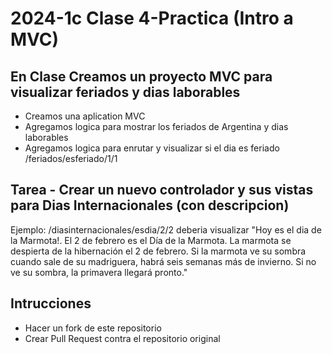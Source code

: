 # 2024-1c Clase 4-Practica (Intro a MVC)
## En Clase Creamos un proyecto MVC para visualizar feriados y dias laborables
- Creamos una aplication MVC
- Agregamos logica para mostrar los feriados de Argentina y dias laborables
- Agregamos logica para enrutar y visualizar si el dia es feriado /feriados/esferiado/1/1

## Tarea - Crear un nuevo controlador y sus vistas para Dias Internacionales (con descripcion)
Ejemplo: /diasinternacionales/esdia/2/2 deberia visualizar "Hoy es el dia de la Marmota!. El 2 de febrero es el Día de la Marmota. La marmota se despierta de la hibernación el 2 de febrero. Si la marmota ve su sombra cuando sale de su madriguera, habrá seis semanas más de invierno. Si no ve su sombra, la primavera llegará pronto."

## Intrucciones
- Hacer un fork de este repositorio
- Crear Pull Request contra el repositorio original
